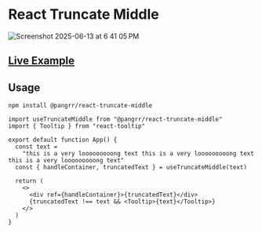 # React Truncate Middle
![Screenshot 2025-06-13 at 6 41 05 PM](https://github.com/user-attachments/assets/e28a1be3-984a-430e-8de2-67a1027c3ada)

## [Live Example](https://playcode.io/2422815)

## Usage

`npm install @pangrr/react-truncate-middle`

```tsx
import useTruncateMiddle from "@pangrr/react-truncate-middle"
import { Tooltip } from "react-tooltip"

export default function App() {
  const text =
    "this is a very looooooooong text this is a very looooooooong text this is a very looooooooong text"
  const { handleContainer, truncatedText } = useTruncateMiddle(text)

  return (
    <>
      <div ref={handleContainer}>{truncatedText}</div>
      {truncatedText !== text && <Tooltip>{text}</Tooltip>}
    </>
  )
}
```

